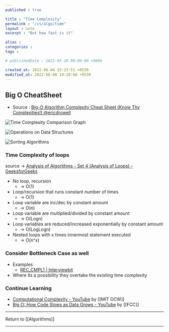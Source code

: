 ```yaml
---
published : true

title : "Time Complexity"
permalink : "/cs/algo/time"
layout : note
excerpt : "But how fast is it"

alias : 
categories : 
tags : 

# publishedDate : 2022-05-28 00:00:00 +0000

created_at: 2022-06-04 15:23:51 +0530
modified_at: 2022-06-08 19:10:06 +0530
---
```


## Big O CheatSheet 

- Source : [Big-O Algorithm Complexity Cheat Sheet (Know Thy Complexities!) @ericdrowell](https://www.bigocheatsheet.com/)


![Time Complexity Comparison Graph](https://i.imgur.com/KG5pNrC.png)

![Operations on Data Structures](https://i.imgur.com/07fie6N.png)

![Sorting Algorithms](https://i.imgur.com/WEnwr6S.png)


### Time Complexity of loops 
source → [Analysis of Algorithms - Set 4 (Analysis of Loops) - GeeksforGeeks](https://www.geeksforgeeks.org/analysis-of-algorithms-set-4-analysis-of-loops/)
- No loop, recursion 
	- → O(1)
- Loop/recursion that runs constant number of times 
	- → O(1)
- Loop variable are inc/dec by constant amount 
	- → O(n)
- Loop variable are multiplied/divided by constant amount
	- → O(Logn)
- Loop variables are reduced/increased exponentially by constant amount
	- → O(LogLogn)
- Nested loops with x times innermost statement executed
	- → O(n^x)

### Consider Bottleneck Case as well
- Examples
	- [REC_CMPL1 | Interviewbit](https://www.interviewbit.com/problems/reccmpl1/)
- Where its a possibility they overtake the existing time complexity



### Continue Learning
- [Computational Complexity - YouTube](https://www.youtube.com/watch?v=moPtwq_cVH8) by [[MIT OCW]]
- [Big O: How Code Slows as Data Grows -  YouTube](https://www.youtube.com/watch?v=Ee0HzlnIYWQ) by [[FCC]]

---

Return to [[Algorithms]]

---
